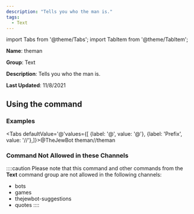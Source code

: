 ```yaml
---
description: "Tells you who the man is."
tags:
  - Text
---
```

import Tabs from '@theme/Tabs';
import TabItem from '@theme/TabItem';

**Name**: theman

**Group**: Text

**Description**: Tells you who the man is.

**Last Updated**: 11/8/2021

## Using the command

### Examples
<Tabs defaultValue='@'values={[ {label: '@', value: '@'}, {label: 'Prefix', value: '//'},]}><TabItem value='@'>@TheJewBot theman</TabItem><TabItem value='//'>//theman</TabItem></Tabs>

### Command Not Allowed in these Channels
::::caution Please note that this command and other commands from the **Text** command group are not allowed in the following channels:
- bots
- games
- thejewbot-suggestions
- quotes
::::